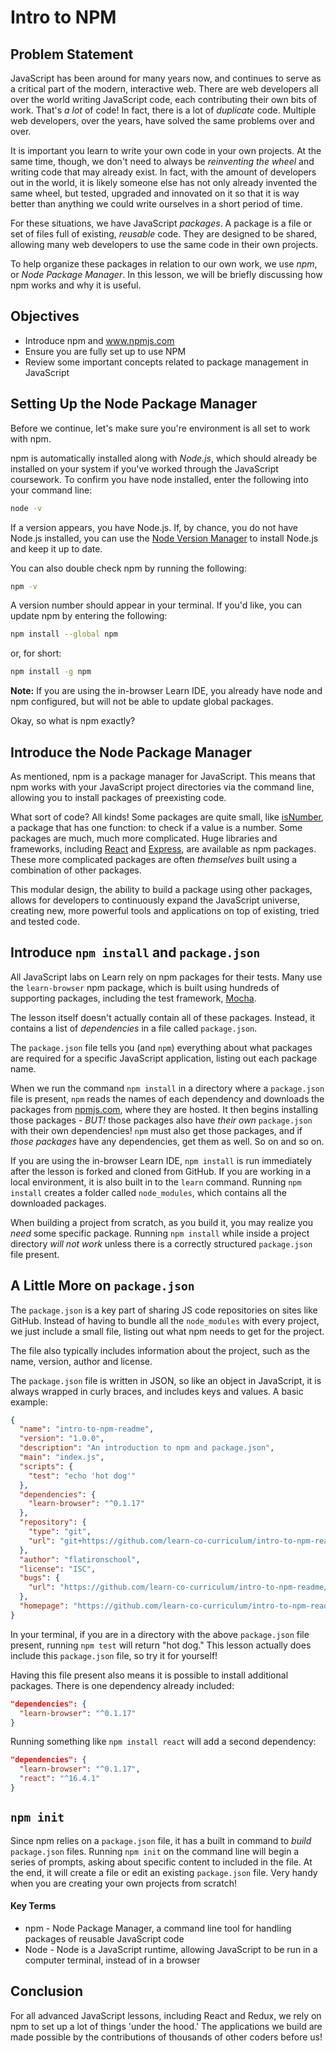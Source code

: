 # Intro to NPM

## Problem Statement

JavaScript has been around for many years now, and continues to serve as a
critical part of the modern, interactive web. There are web developers all over
the world writing JavaScript code, each contributing their own bits of work.
That's _a lot_ of code! In fact, there is a lot of _duplicate_ code. Multiple
web developers, over the years, have solved the same problems over and over.

It is important you learn to write your own code in your own projects. At the
same time, though, we don't need to always be _reinventing the wheel_ and
writing code that may already exist. In fact, with the amount of developers out
in the world, it is likely someone else has not only already invented the same
wheel, but tested, upgraded and innovated on it so that it is way better than
anything we could write ourselves in a short period of time.

For these situations, we have JavaScript _packages_. A package is a file or set
of files full of existing, _reusable_ code. They are designed to be shared,
allowing many web developers to use the same code in their own projects.

To help organize these packages in relation to our own work, we use _npm_, or
_Node Package Manager_. In this lesson, we will be briefly discussing how npm
works and why it is useful.

## Objectives

- Introduce npm and www.npmjs.com
- Ensure you are fully set up to use NPM
- Review some important concepts related to package management in JavaScript

## Setting Up the Node Package Manager

Before we continue, let's make sure you're environment is all set to work with
npm.

npm is automatically installed along with _Node.js_, which should already be
installed on your system if you've worked through the JavaScript coursework.  To
confirm you have node installed, enter the following into your command line:

```sh
node -v
```

If a version appears, you have Node.js. If, by chance, you do not have Node.js
installed, you can use the [Node Version Manager][nvm] to install Node.js and
keep it up to date.

You can also double check npm by running the following:

```sh
npm -v
```

A version number should appear in your terminal. If you'd like, you can update
npm by entering the following:

```sh
npm install --global npm
```

or, for short:

```sh
npm install -g npm
```

**Note:** If you are using the in-browser Learn IDE, you already have node and npm
configured, but will not be able to update global packages.

Okay, so what is npm exactly?

## Introduce the Node Package Manager

As mentioned, npm is a package manager for JavaScript. This means that npm works
with your JavaScript project directories via the command line, allowing you to
install packages of preexisting code.

What sort of code? All kinds! Some packages are quite small, like
[isNumber][isNumber], a package that has one function: to check if a value is a
number. Some packages are much, much more complicated. Huge libraries and
frameworks, including [React][react] and [Express][expjs], are available as npm
packages. These more complicated packages are often _themselves_ built using a
combination of other packages.

This modular design, the ability to build a package using other packages, allows
for developers to continuously expand the JavaScript universe, creating new,
more powerful tools and applications on top of existing, tried and tested code.

## Introduce `npm install` and `package.json`

All JavaScript labs on Learn rely on npm packages for their tests. Many use the
`learn-browser` npm package, which is built using hundreds of supporting
packages, including the test framework, [Mocha][mocha].

The lesson itself doesn't actually contain all of these packages. Instead, it
contains a list of _dependencies_ in a file called `package.json`.

The `package.json` file tells you (and `npm`) everything about what packages are
required for a specific JavaScript application, listing out each package name.

When we run the command `npm install` in a directory where a `package.json` file
is present, `npm` reads the names of each dependency and downloads the packages
from [npmjs.com][npmjs], where they are hosted. It then begins installing those
packages - _BUT!_ those packages also have _their own_ `package.json` with their
own dependencies! `npm` must also get those packages, and if _those packages_
have any dependencies, get them as well. So on and so on.

If you are using the in-browser Learn IDE, `npm install` is run immediately
after the lesson is forked and cloned from GitHub.  If you are working in a
local environment, it is also built in to the `learn` command. Running `npm
install` creates a folder called `node_modules`, which contains all the
downloaded packages.

When building a project from scratch, as you build it, you may realize you
_need_ some specific package. Running `npm install` while inside a project
directory _will not work_ unless there is a correctly structured `package.json`
file present.

## A Little More on `package.json`

The `package.json` is a key part of sharing JS code repositories on sites like
GitHub.  Instead of having to bundle all the `node_modules` with every project,
we just include a small file, listing out what npm needs to get for the project.

The file also typically includes information about the project, such as the
name, version, author and license.

The `package.json` file is written in JSON, so like an object in JavaScript, it
is always wrapped in curly braces, and includes keys and values. A basic
example:

```json
{
  "name": "intro-to-npm-readme",
  "version": "1.0.0",
  "description": "An introduction to npm and package.json",
  "main": "index.js",
  "scripts": {
    "test": "echo 'hot dog'"
  },
  "dependencies": {
    "learn-browser": "^0.1.17"
  },
  "repository": {
    "type": "git",
    "url": "git+https://github.com/learn-co-curriculum/intro-to-npm-readme.git"
  },
  "author": "flatironschool",
  "license": "ISC",
  "bugs": {
    "url": "https://github.com/learn-co-curriculum/intro-to-npm-readme/issues"
  },
  "homepage": "https://github.com/learn-co-curriculum/intro-to-npm-readme#readme"
}
```

In your terminal, if you are in a directory with the above `package.json` file
present, running `npm test` will return "hot dog." This lesson actually does include this `package.json` file, so try it for yourself!

Having this file present also means it is possible to install additional packages.  There is one dependency already included:

```json
"dependencies": {
  "learn-browser": "^0.1.17"
}
```

Running something like `npm install react` will add a second dependency:

```json
"dependencies": {
  "learn-browser": "^0.1.17",
  "react": "^16.4.1"
}
```

## `npm init`

Since npm relies on a `package.json` file, it has a built in command to _build_
`package.json` files. Running `npm init` on the command line will begin a series
of prompts, asking about specific content to included in the file. At the end,
it will create a file or edit an existing `package.json` file. Very handy when
you are creating your own projects from scratch!

#### Key Terms

- npm - Node Package Manager, a command line tool for handling packages of reusable
JavaScript code
- Node - Node is a JavaScript runtime, allowing JavaScript to be run in a computer
terminal, instead of in a browser

## Conclusion

For all advanced JavaScript lessons, including React and Redux, we rely on npm
to set up a lot of things 'under the hood.' The applications we build are made
possible by the contributions of thousands of other coders before us!

[nvm]: https://github.com/creationix/nvm
[isNumber]: https://www.npmjs.com/package/isnumber
[react]: https://www.npmjs.com/package/react
[expjs]: https://expressjs.com/
[mocha]: https://mochajs.org/
[npmjs]: https://www.npmjs.com/
